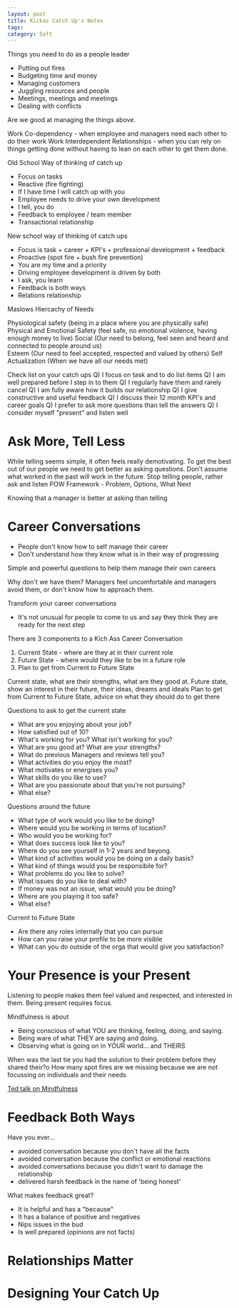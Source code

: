 ```yaml
---
layout: post
title: Kickas Catch Up's Notes
tags: 
category: Soft
---
```


Things you need to do as a people leader
* Putting out fires
* Budgeting time and money
* Managing customers
* Juggling resources and people
* Meetings, meetings and meetings
* Dealing with conflicts  

Are we good at managing the things above.

Work Co-dependency - when employee and managers need each other to do their work
Work Interdependent Relationships - when you can rely on things getting done without having to lean on each other to get them done.

Old School Way of thinking of catch up
* Focus on tasks
* Reactive (fire fighting)
* If I have time I will catch up with you
* Employee needs to drive your own development
* I tell, you do
* Feedback to employee / team member
* Transactional relationship

New school way of thinking of catch ups
* Focus is task + career + KPI's + professional development + feedback
* Proactive (spot fire + bush fire prevention)
* You are my time and a priority
* Driving employee development is driven by both
* I ask, you learn
* Feedback is both ways
* Relations relationship

Maslows Hiercachy of Needs

Physiological safety (being in a place where you are physically safe)
Physical and Emotional Safety (feel safe, no emotional violence, having enough money to live)
Social (Our need to belong, feel seen and heard and connected to people around us)  
Esteem (Our need to feel accepted, respected and valued by others)
Self Actualization (When we have all our needs met)

Check list on your catch ups
Q) I focus on task and to do list items
Q) I am well prepared before I step in to them
Q) I regularly have them and rarely cancel
Q) I am fully aware how it builds our relationship
Q) I give constructive and useful feedback
Q) I discuss their 12 month KPI's and career goals
Q) I prefer to ask more questions than tell the answers
Q) I consider myself "present" and listen well

# Ask More, Tell Less

While telling seems simple, it often feels really demotivating.
To get the best out of our people we need to get better as asking questions.
Don't assume what worked in the past will work in the future.
Stop telling people, rather ask and listen
POW Framework - Problem, Options, What Next

Knowing that a manager is better at asking than telling

# Career Conversations

* People don't know how to self manage their career
* Don't understand how they know what is in their way of progressing

Simple and powerful questions to help them manage their own careers

Why don't we have them? Managers feel uncomfortable and managers avoid them, or don't know how to approach them.

Transform your career conversations

* It's not unusual for people to come to us and say they think they are ready for the next step

There are 3 components to a Kich Ass Career Conversation
1) Current State - where are they at in their current role
2) Future State - where would they like to be in a future role
3) Plan to get from Current to Future State

Current state, what are their strengths, what are they good at.
Future state, show an interest in their future, their ideas, dreams and ideals
Plan to get from Current to Future State, advice on what they should do to get there

Questions to ask to get the current state
- What are you enjoying about your job?
- How satisfied out of 10?
- What's working for you? What isn't working for you?
- What are you good at? What are your strengths?
- What do previous Managers and reviews tell you?
- What activities do you enjoy the most?
- What motivates or energises you?
- What skills do you like to use?
- What are you passionate about that you're not pursuing?
- What else?

Questions around the future
- What type of work would you like to be doing?
- Where would you be working in terms of location?
- Who would you be working for?
- What does success look like to you?
- Where do you see yourself in 1-2 years and beyong.
- What kind of activities would you be doing on a daily basis?
- What kind of things would you be responsibile for?
- What problems do you like to solve?
- What issues do you like to deal with?
- If money was not an issue, what would you be doing?
- Where are you playing it too safe?
- What else?

Current to Future State
- Are there any roles internally that you can pursue
- How can you raise your profile to be more visible
- What can you do outside of the orga that would give you satisfaction?

# Your Presence is your Present

Listening to people makes them feel valued and respected, and interested in them.
Being present requires focus.

Mindfulness is about 
* Being conscious of what YOU are thinking, feeling, doing, and saying. 
* Being ware of what THEY are saying and doing. 
* Observing what is going on in YOUR world... and THEIRS

When was the last tie you had the solution to their problem before they shared their?o
How many spot fires are we missing because we are not focussing on individuals and their needs

[Ted talk on Mindfulness](https://www.ted.com/talks/andy_puddicombe_all_it_takes_is_10_mindful_minutes/up-next?language=en)

# Feedback Both Ways

Have you ever...
* avoided conversation because you don't have all the facts
* avoided conversation because the conflict or emotional reactions
* avoided conversations because you didn't want to damage the relationship
* delivered harsh feedback in the name of 'being honest'

What makes feedback great?
* It is helpful and has a "because"
* It has a balance of positive and negatives
* Nips issues in the bud
* Is well prepared (opinions are not facts)

# Relationships Matter

# Designing Your Catch Up
